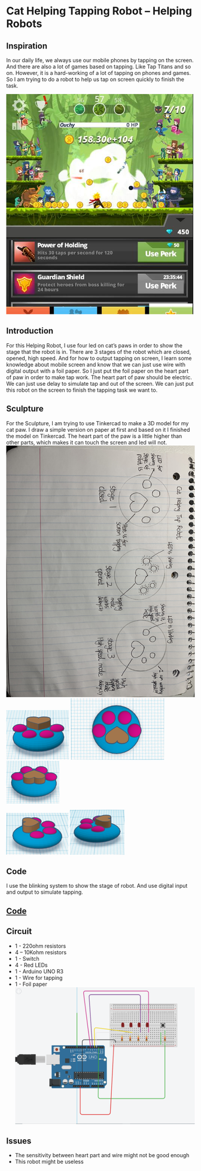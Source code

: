 # Cat Helping Tapping Robot – Helping Robots

## Inspiration
In our daily life, we always use our mobile phones by tapping on the screen. And there are also a lot of games based on tapping. Like Tap Titans and so on. However, it is a hard-working of a lot of tapping on phones and games. So I am trying to do a robot to help us tap on screen quickly to finish the task.

![inspiration]( https://github.com/roman991203/CIM542/blob/master/Helping%20Robots/img/Tap.jpg)


## Introduction
For this Helping Robot, I use four led on cat’s paws in order to show the stage that the robot is in. There are 3 stages of the robot which are closed, opened, high speed. And for how to output tapping on screen, I learn some knowledge about mobile screen and know that we can just use wire with digital output with a foil paper. So I just put the foil paper on the heart part of paw in order to make tap work. The heart part of paw should be electric. We can just use delay to simulate tap and out of the screen. We can just put this robot on the screen to finish the tapping task we want to.


## Sculpture
For the Sculpture, I am trying to use Tinkercad to make a 3D model for my cat paw. I draw a simple version on paper at first and based on it I finished the model on Tinkercad. The heart part of the paw is a little higher than other parts, which makes it can touch the screen and led will not.
![Draft]( https://github.com/roman991203/CIM542/blob/master/Helping%20Robots/img/draft.JPG)
![3D model front]( https://github.com/roman991203/CIM542/blob/master/Helping%20Robots/img/front.png)
![3D model up]( https://github.com/roman991203/CIM542/blob/master/Helping%20Robots/img/up.png)
![3D model under]( https://github.com/roman991203/CIM542/blob/master/Helping%20Robots/img/under.png)

![3D model right]( https://github.com/roman991203/CIM542/blob/master/Helping%20Robots/img/right.png)
![3D model left ]( https://github.com/roman991203/CIM542/blob/master/Helping%20Robots/img/left.png)


## Code

I use the blinking system to show the stage of robot. And use digital input and output to simulate tapping.
## [Code]( https://github.com/roman991203/CIM542/blob/master/Helping%20Robots/code.txt)
## Circuit

* 1 - 220ohm resistors
* 4 – 10Kohm resistors
* 1 - Switch
* 4 - Red LEDs
* 1 - Arduino UNO R3
* 1 - Wire for tapping
* 1 - Foil paper
![General Circuit]( https://github.com/roman991203/CIM542/blob/master/Helping%20Robots/img/wire.png)

## Issues
* The sensitivity between heart part and wire might not be good enough
* This robot might be useless

